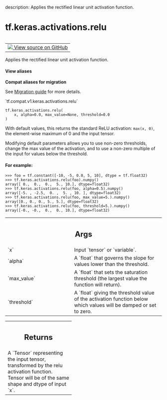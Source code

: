 description: Applies the rectified linear unit activation function.

<div itemscope itemtype="http://developers.google.com/ReferenceObject">
<meta itemprop="name" content="tf.keras.activations.relu" />
<meta itemprop="path" content="Stable" />
</div>

# tf.keras.activations.relu

<!-- Insert buttons and diff -->

<table class="tfo-notebook-buttons tfo-api nocontent" align="left">
<td>
  <a target="_blank" href="https://github.com/keras-team/keras/tree/v2.9.0/keras/activations.py#L273-L311">
    <img src="https://www.tensorflow.org/images/GitHub-Mark-32px.png" />
    View source on GitHub
  </a>
</td>
</table>



Applies the rectified linear unit activation function.

<section class="expandable">
  <h4 class="showalways">View aliases</h4>
  <p>
<b>Compat aliases for migration</b>
<p>See
<a href="https://www.tensorflow.org/guide/migrate">Migration guide</a> for
more details.</p>
<p>`tf.compat.v1.keras.activations.relu`</p>
</p>
</section>

<pre class="devsite-click-to-copy prettyprint lang-py tfo-signature-link">
<code>tf.keras.activations.relu(
    x, alpha=0.0, max_value=None, threshold=0.0
)
</code></pre>



<!-- Placeholder for "Used in" -->

With default values, this returns the standard ReLU activation:
`max(x, 0)`, the element-wise maximum of 0 and the input tensor.

Modifying default parameters allows you to use non-zero thresholds,
change the max value of the activation,
and to use a non-zero multiple of the input for values below the threshold.

#### For example:



```
>>> foo = tf.constant([-10, -5, 0.0, 5, 10], dtype = tf.float32)
>>> tf.keras.activations.relu(foo).numpy()
array([ 0.,  0.,  0.,  5., 10.], dtype=float32)
>>> tf.keras.activations.relu(foo, alpha=0.5).numpy()
array([-5. , -2.5,  0. ,  5. , 10. ], dtype=float32)
>>> tf.keras.activations.relu(foo, max_value=5.).numpy()
array([0., 0., 0., 5., 5.], dtype=float32)
>>> tf.keras.activations.relu(foo, threshold=5.).numpy()
array([-0., -0.,  0.,  0., 10.], dtype=float32)
```

<!-- Tabular view -->
 <table class="responsive fixed orange">
<colgroup><col width="214px"><col></colgroup>
<tr><th colspan="2"><h2 class="add-link">Args</h2></th></tr>

<tr>
<td>
`x`
</td>
<td>
Input `tensor` or `variable`.
</td>
</tr><tr>
<td>
`alpha`
</td>
<td>
A `float` that governs the slope for values lower than the
threshold.
</td>
</tr><tr>
<td>
`max_value`
</td>
<td>
A `float` that sets the saturation threshold (the largest value
the function will return).
</td>
</tr><tr>
<td>
`threshold`
</td>
<td>
A `float` giving the threshold value of the activation function
below which values will be damped or set to zero.
</td>
</tr>
</table>



<!-- Tabular view -->
 <table class="responsive fixed orange">
<colgroup><col width="214px"><col></colgroup>
<tr><th colspan="2"><h2 class="add-link">Returns</h2></th></tr>
<tr class="alt">
<td colspan="2">
A `Tensor` representing the input tensor,
transformed by the relu activation function.
Tensor will be of the same shape and dtype of input `x`.
</td>
</tr>

</table>

